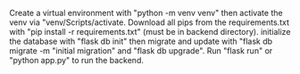 Create a virtual environment with "python -m venv venv" then activate the venv via "venv/Scripts/activate. Download all pips from the requirements.txt with "pip install -r requirements.txt" (must be in backend directory). initialize the database with "flask db init" then migrate and update with "flask db migrate -m "initial migration" and "flask db upgrade". Run "flask run" or "python app.py" to run the backend.
